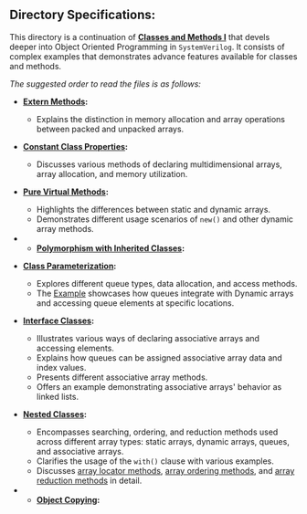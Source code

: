 ## Directory Specifications:

This directory is a continuation of **[Classes and Methods I](Classes%20and%20Methods%20I)** that devels deeper into Object Oriented Programming in `SystemVerilog`. It consists of complex examples that demonstrates advance features available for classes and methods.

*The suggested order to read the files is as follows:*

- **[Extern Methods](extern_usage.sv):**
  - Explains the distinction in memory allocation and array operations between packed and unpacked arrays.

- **[Constant Class Properties](const_class_property.sv):**
  - Discusses various methods of declaring multidimensional arrays, array allocation, and memory utilization.

- **[Pure Virtual Methods](pure_virtual.sv):**
  - Highlights the differences between static and dynamic arrays.
  - Demonstrates different usage scenarios of `new()` and other dynamic array methods.
 
- - **[Polymorphism with Inherited Classes](inheritance_and_polymorphism):**
 
- **[Class Parameterization](class_parameterization):**
  - Explores different queue types, data allocation, and access methods.
  - The [Example](queue_and_DA.sv) showcases how queues integrate with Dynamic arrays and accessing queue elements at specific locations.

- **[Interface Classes](interface_class.sv):**
  - Illustrates various ways of declaring associative arrays and accessing elements.
  - Explains how queues can be assigned associative array data and index values.
  - Presents different associative array methods.
  - Offers an example demonstrating associative arrays' behavior as linked lists.

- **[Nested Classes](nested_scope.sv):**
  - Encompasses searching, ordering, and reduction methods used across different array types: static arrays, dynamic arrays, queues, and associative arrays.
  - Clarifies the usage of the `with()` clause with various examples.
  - Discusses [array locator methods](Array_manipulation_methods/array_locator.sv), [array ordering methods](Array_manipulation_methods/array_ordering.sv), and [array reduction methods](Array_manipulation_methods/array_reduction.sv) in detail.
 
- - **[Object Copying](object_copying):**
